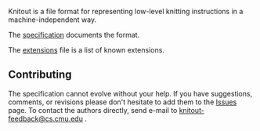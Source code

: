 Knitout is a file format for representing low-level knitting instructions in a machine-independent way.

The [specification](./knitout.html) documents the format.

The [extensions](./extensions.html) file is a list of known extensions.

## Contributing

The specification cannot evolve without your help.
If you have suggestions, comments, or revisions please don't hesitate to add them to the [Issues](https://github.com/textiles-lab/knitout/issues) page.
To contact the authors directly, send e-mail to knitout-feedback@cs.cmu.edu .

